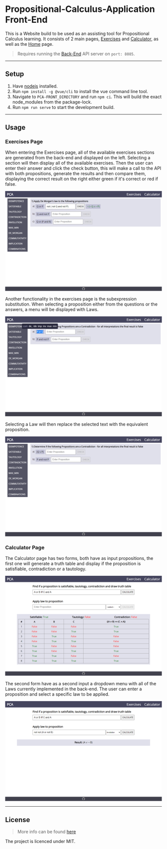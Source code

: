 # Propositional-Calculus-Application Front-End

This is a Website build to be used as an assisting tool for Propositional Calculus learning.
It consists of 2 main pages, [Exercises](https://github.com/p2424630/PCA-Front/blob/main/src/views/Exercises.vue) and [Calculator](https://github.com/p2424630/PCA-Front/blob/main/src/views/Calculator.vue), as well as the [Home](https://github.com/p2424630/PCA-Front/blob/main/src/views/Home.vue) page.

> Requires running the [Back-End](https://github.com/p2424630/PCA) API server on `port: 8085`.

---

## Setup

1. Have [nodejs](https://nodejs.org/en/) installed.
2. Run `npm install -g @vue/cli` to install the vue command line tool.
3. Navigate to `PCA-FRONT_DIRECTORY` and run `npm ci`. This will build the exact node_modules from the package-lock.
4. Run `npm run serve` to start the development build.

---

## Usage

### Exercises Page

When entering the Exercises page, all of the available exercises sections are generated from the back-end and displayed on the left. Selecting a section will then display all of the available exercises. Then the user can enter their answer and click the check button, this will make a call to the API with both propositions, generate the results and then compare them, displaying the correct result on the right either green if it's correct or red if false.

![alt text][exercises_1]

[exercises_1]: https://github.com/p2424630/PCA-Front/blob/main/images/exercises_example_1.png "pcabuilder image"

Another functionality in the exercises page is the subexpression substitution. When selecting a proposition either from the questions or the answers, a menu will be displayed with Laws.

![alt text][exercises_menu_1]

[exercises_menu_1]: https://github.com/p2424630/PCA-Front/blob/main/images/exercises_example_menu_1.png "pcabuilder image"

Selecting a Law will then replace the selected text with the equivalent proposition.

![alt text][exercises_menu_2]

[exercises_menu_2]: https://github.com/p2424630/PCA-Front/blob/main/images/exercises_example_menu_2.png "pcabuilder image"

### Calculator Page

The Calculator page has two forms, both have as input propositions, the first one will generate a truth table and display if the proposition is satisfiable, contradiction or a tautology.

![alt text][calculator_1]

[calculator_1]: https://github.com/p2424630/PCA-Front/blob/main/images/calculator_example_1.png "pcabuilder image"

The second form have as a second input a dropdown menu with all of the Laws currently implemented in the back-end. The user can enter a proposition and select a specific law to be applied.

![alt text][calculator_2]

[calculator_2]: https://github.com/p2424630/PCA-Front/blob/main/images/calculator_example_2.png "pcabuilder image"

---

## License

> More info can be found [here](https://github.com/p2424630/PCA-Front/blob/main/LICENSE)

The project is licenced under MIT.
